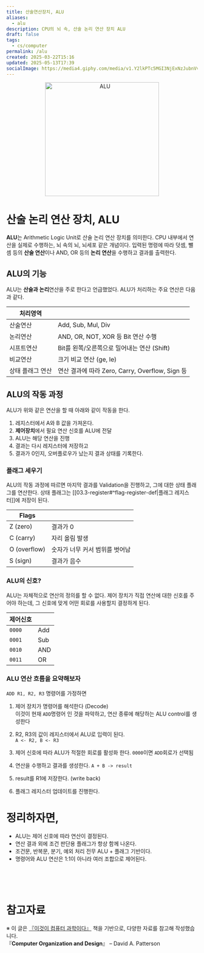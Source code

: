 ```yaml
---
title: 산술연산장치, ALU
aliases:
  - alu
description: CPU의 뇌 속, 산술 논리 연산 장치 ALU
draft: false
tags:
  - cs/computer
permalink: /alu
created: 2025-03-22T15:16
updated: 2025-05-13T17:39
socialImage: https://media4.giphy.com/media/v1.Y2lkPTc5MGI3NjExNzJubnVvMXFia2UxcW16dTBiMTd4NjQyYTZucXVldW1oNDFyMHF3YSZlcD12MV9pbnRlcm5hbF9naWZfYnlfaWQmY3Q9Zw/10pOjRQeiyb0ZO/giphy.gif
---
```


<p align="center">
  <img src="https://media4.giphy.com/media/v1.Y2lkPTc5MGI3NjExNzJubnVvMXFia2UxcW16dTBiMTd4NjQyYTZucXVldW1oNDFyMHF3YSZlcD12MV9pbnRlcm5hbF9naWZfYnlfaWQmY3Q9Zw/10pOjRQeiyb0ZO/giphy.gif" alt="ALU" width="300">
</p>

# 산술 논리 연산 장치, ALU

**ALU**는 Arithmetic Logic Unit로 산술 논리 연산 장치를 의미한다. CPU 내부에서 연산을 실제로 수행하는, 뇌 속의 뇌, 뇌세포 같은 개념이다. 입력된 명령에 따라 덧셈, 뺄셈 등의 **산술 연산**이나 AND, OR 등의 **논리 연산**을 수행하고 결과를 출력한다.

## ALU의 기능

ALU는 **산술과 논리**연산을 주로 한다고 언급했었다. ALU가 처리하는 주요 연산은 다음과 같다.  

| 처리영역      |                                         |
| --------- | --------------------------------------- |
| 산술연산      | Add, Sub, Mul, Div                      |
| 논리연산      | AND, OR, NOT, XOR 등 Bit 연산 수행           |
| 시프트연산     | Bit를 왼쪽/오른쪽으로 밀어내는 연산 (Shift)           |
| 비교연산      | 크기 비교 연산 (ge, le)                       |
| 상태 플래그 연산 | 연산 결과에 따라 Zero, Carry, Overflow, Sign 등 |

## ALU의 작동 과정

ALU가 위와 같은 연산을 할 때 아래와 같이 작동을 한다.

1. 레지스터에서 A와 B 값을 가져온다.
2. **제어장치**에서 필요 연산 신호를 ALU에 전달
3. ALU는 해당 연산을 진행
4. 결과는 다시 레지스터에 저장하고
5. 결과가 0인지, 오버플로우가 났는지 결과 상태를 기록한다.
### 플래그 세우기

ALU의 작동 과정에 따르면 마지막 결과를 Validation을 진행하고, 그에 대한 상태 플래그를 연산한다. 상태 플래그는 [[03.3-register#^flag-register-def|플래그 레지스터]]에 저장이 된다.

| Flags        |                   |
| ------------ | ----------------- |
| Z (zero)     | 결과가 0             |
| C (carry)    | 자리 올림 발생          |
| O (overflow) | 숫자가 너무 커서 범위를 벗어남 |
| S (sign)     | 결과가 음수            |

### ALU의 신호?

ALU는 자체적으로 연산의 정의를 할 수 없다. 제어 장치가 직접 연산에 대한 신호를 주어야 하는데, 그 신호에 맞게 어떤 회로를 사용할지 결정하게 된다.

| 제어신호   |     |
| ------ | --- |
| `0000` | Add |
| `0001` | Sub |
| `0010` | AND |
| `0011` | OR  |

### ALU 연산 흐름을 요약해보자

`ADD R1, R2, R3` 명령어를 가정하면

1. 제어 장치가 명령어를 해석한다 (Decode)  
이것이 현재 `ADD`명령어 인 것을 파악하고, 연산 종류에 해당하는 ALU control를 생성한다

2. R2, R3의 값이 레지스터에서 ALU로 입력이 된다.  
`A <- R2, B <- R3`

3. 제어 신호에 따라 ALU가 적절한 회로를 활성화 한다.
`0000`이면 `ADD`회로가 선택됨

4. 연산을 수행하고 결과를 생성한다.
`A + B -> result`

5. result를 R1에 저장한다. (write back)
6. 플래그 레지스터 업데이트를 진행한다.

# 정리하자면,

- ALU는 제어 신호에 따라 연산이 결정된다.
- 연산 결과 외에 조건 판단용 플래그가 항상 함께 나온다.
- 조건문, 반복문, 분기, 예외 처리 전무 ALU + 플래그 기반이다.
- 명령어와 ALU 연산은 1:1이 아니라 여러 조합으로 제어된다. 

</br></br></br>
# 참고자료

※ 이 글은 [『이것이 컴퓨터 과학이다』](https://product.kyobobook.co.kr/detail/S000214014967) 책을 기반으로, 다양한 자료를 참고해 작성했습니다.  
『**Computer Organization and Design**』 – David A. Patterson  
